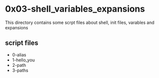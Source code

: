 # 0x03-shell_variables_expansions

This directory contains some scrpt files about shell, init files, varables and expansions

## script files

* 0-alias
* 1-hello_you
* 2-path
* 3-paths
